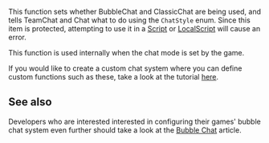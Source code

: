 This function sets whether BubbleChat and ClassicChat are being used, and tells TeamChat and Chat what to do using the `ChatStyle` enum. Since this item is protected, attempting to use it in a [Script](https://developer.roblox.com/en-us/api-reference/class/Script) or [LocalScript](https://developer.roblox.com/en-us/api-reference/class/LocalScript) will cause an error.

This function is used internally when the chat mode is set by the game.

If you would like to create a custom chat system where you can define custom functions such as these, take a look at the tutorial [here](https://developer.roblox.com/articles/Lua-Chat-System).

See also
--------

Developers who are interested interested in configuring their games' bubble chat system even further should take a look at the [Bubble Chat](https://developer.roblox.com/en-us/articles/bubble-chat) article.